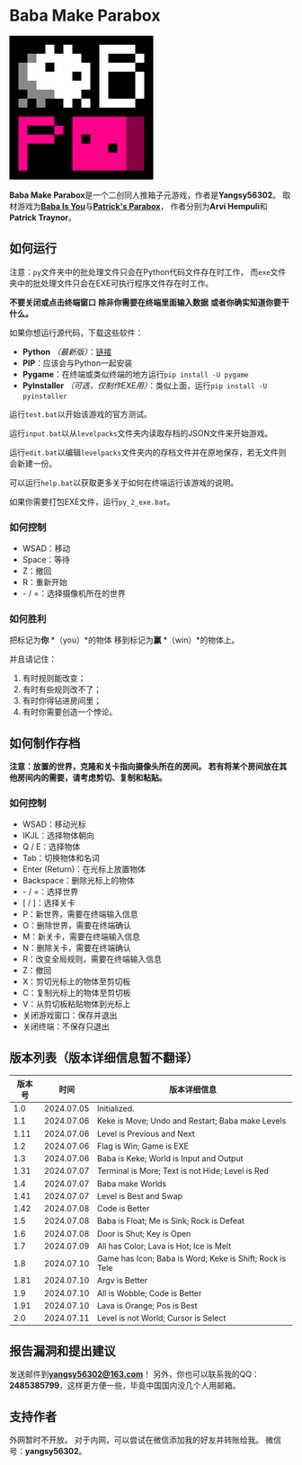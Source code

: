 # Baba Make Parabox

![游戏图标](BabaMakeParabox.png)

**Baba Make Parabox**是一个二创同人推箱子元游戏，作者是**Yangsy56302**。
取材游戏为[**Baba Is You**](https://hempuli.com/baba/)与[**Patrick's Parabox**](https://www.patricksparabox.com/)，
作者分别为**Arvi Hempuli**和**Patrick Traynor**。

## 如何运行

注意：`py`文件夹中的批处理文件只会在Python代码文件存在时工作，
而`exe`文件夹中的批处理文件只会在EXE可执行程序文件存在时工作。

**不要关闭或点击终端窗口**
**除非你需要在终端里面输入数据**
**或者你确实知道你要干什么。**

如果你想运行源代码，下载这些软件：
- **Python** *（最新版）*：[链接](https://www.python.org/downloads/)
- **PIP**：应该会与Python一起安装
- **Pygame**：在终端或类似终端的地方运行`pip install -U pygame`
- **PyInstaller** *（可选，仅制作EXE用）*：类似上面，运行`pip install -U pyinstaller`

运行`test.bat`以开始该游戏的官方测试。

运行`input.bat`以从`levelpacks`文件夹内读取存档的JSON文件来开始游戏。

运行`edit.bat`以编辑`levelpacks`文件夹内的存档文件并在原地保存，若无文件则会新建一份。

可以运行`help.bat`以获取更多关于如何在终端运行该游戏的说明。

如果你需要打包EXE文件，运行`py_2_exe.bat`。

### 如何控制

- WSAD：移动
- Space：等待
- Z：撤回
- R：重新开始
- \- / =：选择摄像机所在的世界

### 如何胜利

把标记为**你** *（you）*的物体
移到标记为**赢** *（win）*的物体上。

并且请记住：

1. 有时规则能改变；
2. 有时有些规则改不了；
3. 有时你得钻进房间里；
4. 有时你需要创造一个悖论。

## 如何制作存档

**注意：放置的世界，克隆和关卡指向摄像头所在的房间。**
**若有将某个房间放在其他房间内的需要，请考虑剪切、复制和粘贴。**

### 如何控制

- WSAD：移动光标
- IKJL：选择物体朝向
- Q / E：选择物体
- Tab：切换物体和名词
- Enter (Return)：在光标上放置物体
- Backspace：删除光标上的物体
- \- / =：选择世界
- \[ / \]：选择关卡
- P：新世界，需要在终端输入信息
- O：删除世界，需要在终端确认
- M：新关卡，需要在终端输入信息
- N：删除关卡，需要在终端确认
- R：改变全局规则，需要在终端输入信息
- Z：撤回
- X：剪切光标上的物体至剪切板
- C：复制光标上的物体至剪切板
- V：从剪切板粘贴物体到光标上
- 关闭游戏窗口：保存并退出
- 关闭终端：不保存只退出

## 版本列表（版本详细信息暂不翻译）

| 版本号 |    时间    | 版本详细信息 |
|--------|------------|--------------|
| 1.0    | 2024.07.05 | Initialized. |
| 1.1    | 2024.07.06 | Keke is Move; Undo and Restart; Baba make Levels |
| 1.11   | 2024.07.06 | Level is Previous and Next |
| 1.2    | 2024.07.06 | Flag is Win; Game is EXE |
| 1.3    | 2024.07.06 | Baba is Keke; World is Input and Output |
| 1.31   | 2024.07.07 | Terminal is More; Text is not Hide; Level is Red |
| 1.4    | 2024.07.07 | Baba make Worlds |
| 1.41   | 2024.07.07 | Level is Best and Swap |
| 1.42   | 2024.07.08 | Code is Better |
| 1.5    | 2024.07.08 | Baba is Float; Me is Sink; Rock is Defeat |
| 1.6    | 2024.07.08 | Door is Shut; Key is Open |
| 1.7    | 2024.07.09 | All has Color; Lava is Hot; Ice is Melt |
| 1.8    | 2024.07.10 | Game has Icon; Baba is Word; Keke is Shift; Rock is Tele |
| 1.81   | 2024.07.10 | Argv is Better |
| 1.9    | 2024.07.10 | All is Wobble; Code is Better |
| 1.91   | 2024.07.10 | Lava is Orange; Pos is Best |
| 2.0    | 2024.07.11 | Level is not World; Cursor is Select |

## 报告漏洞和提出建议

发送邮件到**yangsy56302@163.com**！
另外，你也可以联系我的QQ：**2485385799**，这样更方便一些，毕竟中国国内没几个人用邮箱。

## 支持作者

外网暂时不开放。
对于内网，可以尝试在微信添加我的好友并转账给我。
微信号：**yangsy56302**。